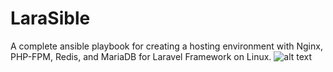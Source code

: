 # LaraSible
A complete ansible playbook for creating a hosting environment with Nginx, PHP-FPM, Redis, and MariaDB for Laravel Framework on Linux.
![alt text](http://blog.gordi.ir/files/larasible.png)
